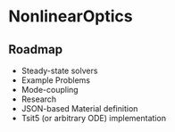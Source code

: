 # NonlinearOptics

## Roadmap
 * Steady-state solvers
 * Example Problems
 * Mode-coupling
 * Research
 * JSON-based Material definition
 * Tsit5 (or arbitrary ODE) implementation

